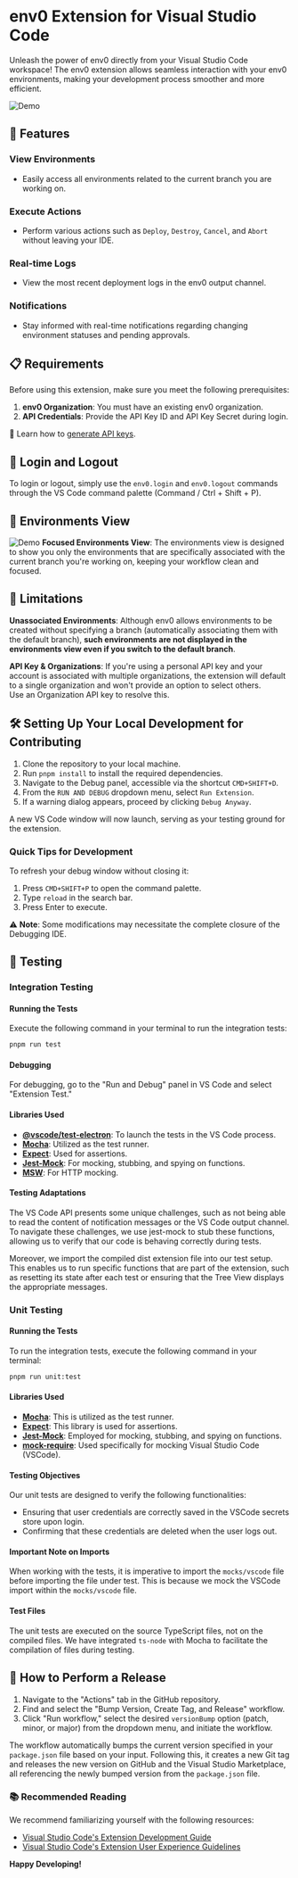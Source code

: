# env0 Extension for Visual Studio Code

Unleash the power of env0 directly from your Visual Studio Code workspace! The env0 extension allows seamless interaction with your env0 environments, making your development process smoother and more efficient.

![Demo](assets/demo.gif)

## 🌟 Features

### View Environments
- Easily access all environments related to the current branch you are working on.

### Execute Actions
- Perform various actions such as `Deploy`, `Destroy`, `Cancel`, and `Abort` without leaving your IDE.

### Real-time Logs
- View the most recent deployment logs in the env0 output channel.

### Notifications
- Stay informed with real-time notifications regarding changing environment statuses and pending approvals.


## 📋 Requirements

Before using this extension, make sure you meet the following prerequisites:

1. **env0 Organization**: You must have an existing env0 organization.
2. **API Credentials**: Provide the API Key ID and API Key Secret during login.

🔗 Learn how to [generate API keys](https://docs.env0.com/docs/api-keys).

## 🔑 Login and Logout

To login or logout, simply use the `env0.login` and `env0.logout` commands through the VS Code command palette (Command / Ctrl + Shift + P).  

## 🌳 Environments View
![Demo](assets/demo2.gif)
**Focused Environments View**: The environments view is designed to show you only the environments that are specifically associated with the current branch you're working on, keeping your workflow clean and focused.

## 🚧 Limitations

**Unassociated Environments**: Although env0 allows environments to be created without specifying a branch (automatically associating them with the default branch), **such environments are not displayed in the environments view even if you switch to the default branch**.

**API Key & Organizations**: If you're using a personal API key and your account is associated with multiple organizations, the extension will default to a single organization and won't provide an option to select others.  
Use an Organization API key to resolve this.

## 🛠 Setting Up Your Local Development for Contributing

1. Clone the repository to your local machine.
2. Run `pnpm install` to install the required dependencies.
3. Navigate to the Debug panel, accessible via the shortcut `CMD+SHIFT+D`.
4. From the `RUN AND DEBUG` dropdown menu, select `Run Extension`.
5. If a warning dialog appears, proceed by clicking `Debug Anyway`.

A new VS Code window will now launch, serving as your testing ground for the extension.

### Quick Tips for Development

To refresh your debug window without closing it:
1. Press `CMD+SHIFT+P` to open the command palette.
2. Type `reload` in the search bar.
3. Press Enter to execute.

⚠️ **Note**: Some modifications may necessitate the complete closure of the Debugging IDE.

## 🧪 Testing

### Integration Testing

#### Running the Tests

Execute the following command in your terminal to run the integration tests:
```bash
pnpm run test
```

#### Debugging

For debugging, go to the "Run and Debug" panel in VS Code and select "Extension Test."

#### Libraries Used

- [**@vscode/test-electron**](https://www.npmjs.com/package/@vscode/test-electron): To launch the tests in the VS Code process.
- [**Mocha**](https://www.npmjs.com/package/mocha): Utilized as the test runner.
- [**Expect**](https://www.npmjs.com/package/expect): Used for assertions.
- [**Jest-Mock**](https://www.npmjs.com/package/jest-mock): For mocking, stubbing, and spying on functions.
- [**MSW**](https://www.npmjs.com/package/jest-mock): For HTTP mocking.

#### Testing Adaptations

The VS Code API presents some unique challenges, such as not being able to read the content of notification messages or the VS Code output channel. To navigate these challenges, we use jest-mock to stub these functions, allowing us to verify that our code is behaving correctly during tests.

Moreover, we import the compiled dist extension file into our test setup. This enables us to run specific functions that are part of the extension, such as resetting its state after each test or ensuring that the Tree View displays the appropriate messages.

### Unit Testing

#### Running the Tests

To run the integration tests, execute the following command in your terminal:

```bash
pnpm run unit:test
```

#### Libraries Used

- [**Mocha**](https://www.npmjs.com/package/mocha): This is utilized as the test runner.
- [**Expect**](https://www.npmjs.com/package/expect): This library is used for assertions.
- [**Jest-Mock**](https://www.npmjs.com/package/jest-mock): Employed for mocking, stubbing, and spying on functions.
- [**mock-require**](https://www.npmjs.com/package/mock-require): Used specifically for mocking Visual Studio Code (VSCode).

#### Testing Objectives

Our unit tests are designed to verify the following functionalities:
- Ensuring that user credentials are correctly saved in the VSCode secrets store upon login.
- Confirming that these credentials are deleted when the user logs out.

#### Important Note on Imports

When working with the tests, it is imperative to import the `mocks/vscode` file before importing the file under test. This is because we mock the VSCode import within the `mocks/vscode` file.

#### Test Files

The unit tests are executed on the source TypeScript files, not on the compiled files. We have integrated `ts-node` with Mocha to facilitate the compilation of files during testing.


## 🚀 How to Perform a Release

1. Navigate to the "Actions" tab in the GitHub repository. 
2. Find and select the "Bump Version, Create Tag, and Release" workflow.
3. Click "Run workflow," select the desired `versionBump` option (patch, minor, or major) from the dropdown menu, and initiate the workflow.

The workflow automatically bumps the current version specified in your `package.json` file based on your input. Following this, it creates a new Git tag and releases the new version on GitHub and the Visual Studio Marketplace, all referencing the newly bumped version from the `package.json` file.

### 📚 Recommended Reading

We recommend familiarizing yourself with the following resources:

- [Visual Studio Code's Extension Development Guide](https://code.visualstudio.com/api/extension-guides/overview)
- [Visual Studio Code's Extension User Experience Guidelines](https://code.visualstudio.com/api/ux-guidelines/overview)


**Happy Developing!**
